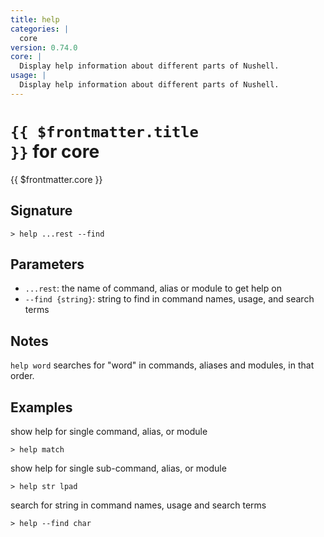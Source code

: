 ```yaml
---
title: help
categories: |
  core
version: 0.74.0
core: |
  Display help information about different parts of Nushell.
usage: |
  Display help information about different parts of Nushell.
---
```


# <code>{{ $frontmatter.title }}</code> for core

<div class='command-title'>{{ $frontmatter.core }}</div>

## Signature

```> help ...rest --find```

## Parameters

 -  `...rest`: the name of command, alias or module to get help on
 -  `--find {string}`: string to find in command names, usage, and search terms

## Notes
`help word` searches for "word" in commands, aliases and modules, in that order.
## Examples

show help for single command, alias, or module
```shell
> help match
```

show help for single sub-command, alias, or module
```shell
> help str lpad
```

search for string in command names, usage and search terms
```shell
> help --find char
```
